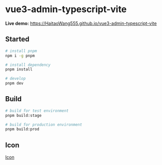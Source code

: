 # vue3-admin-typescript-vite
**Live demo:** https://HaitaoWang555.github.io/vue3-admin-typescript-vite

## Started
```bash
# install pnpm
npm i -g pnpm

# install dependency
pnpm install

# develop
pnpm dev
```

## Build

```bash
# build for test environment
pnpm build:stage

# build for production environment
pnpm build:prod
```

## Icon

[Icon](https://icones.js.org/)
